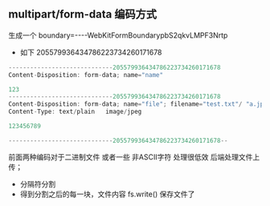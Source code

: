 



## multipart/form-data  编码方式
生成一个 boundary=----WebKitFormBoundarypbS2qkvLMPF3Nrtp
- 如下 205579936434786223734260171678
```js
-----------------------------205579936434786223734260171678
Content-Disposition: form-data; name="name"

123
-----------------------------205579936434786223734260171678
Content-Disposition: form-data; name="file"; filename="test.txt"/ "a.jpeg"
Content-Type: text/plain   image/jpeg   

123456789

-----------------------------205579936434786223734260171678--
```

前面两种编码对于二进制文件 或者一些 非ASCII字符  处理很低效
后端处理文件上传；
- 分隔符分割
- 得到分割之后的每一块，文件内容 fs.write()   保存文件了